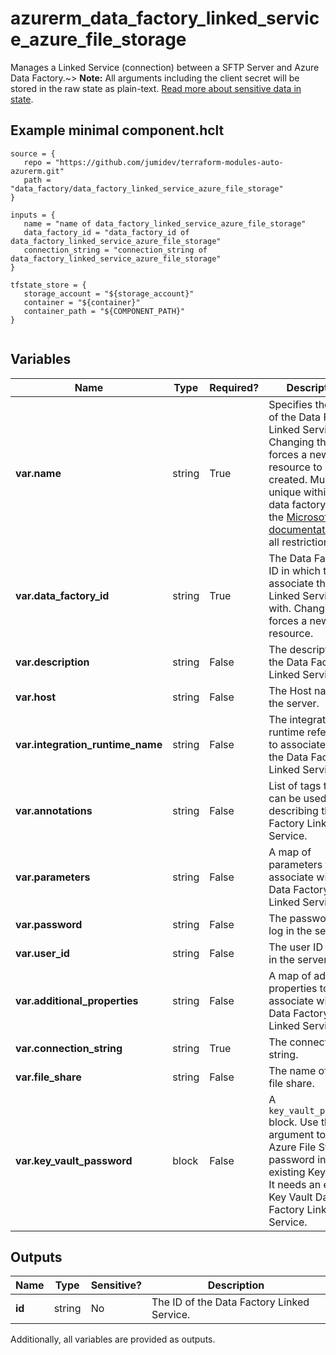 # azurerm_data_factory_linked_service_azure_file_storage

Manages a Linked Service (connection) between a SFTP Server and Azure Data Factory.~> **Note:** All arguments including the client secret will be stored in the raw state as plain-text. [Read more about sensitive data in state](/docs/state/sensitive-data.html).

## Example minimal component.hclt

```hcl
source = {
   repo = "https://github.com/jumidev/terraform-modules-auto-azurerm.git" 
   path = "data_factory/data_factory_linked_service_azure_file_storage" 
}

inputs = {
   name = "name of data_factory_linked_service_azure_file_storage" 
   data_factory_id = "data_factory_id of data_factory_linked_service_azure_file_storage" 
   connection_string = "connection_string of data_factory_linked_service_azure_file_storage" 
}

tfstate_store = {
   storage_account = "${storage_account}" 
   container = "${container}" 
   container_path = "${COMPONENT_PATH}" 
}


```

## Variables

| Name | Type | Required? |  Description |
| ---- | ---- | --------- |  ----------- |
| **var.name** | string | True | Specifies the name of the Data Factory Linked Service. Changing this forces a new resource to be created. Must be unique within a data factory. See the [Microsoft documentation](https://docs.microsoft.com/azure/data-factory/naming-rules) for all restrictions. | 
| **var.data_factory_id** | string | True | The Data Factory ID in which to associate the Linked Service with. Changing this forces a new resource. | 
| **var.description** | string | False | The description for the Data Factory Linked Service. | 
| **var.host** | string | False | The Host name of the server. | 
| **var.integration_runtime_name** | string | False | The integration runtime reference to associate with the Data Factory Linked Service. | 
| **var.annotations** | string | False | List of tags that can be used for describing the Data Factory Linked Service. | 
| **var.parameters** | string | False | A map of parameters to associate with the Data Factory Linked Service. | 
| **var.password** | string | False | The password to log in the server. | 
| **var.user_id** | string | False | The user ID to log in the server. | 
| **var.additional_properties** | string | False | A map of additional properties to associate with the Data Factory Linked Service. | 
| **var.connection_string** | string | True | The connection string. | 
| **var.file_share** | string | False | The name of the file share. | 
| **var.key_vault_password** | block | False | A `key_vault_password` block. Use this argument to store Azure File Storage password in an existing Key Vault. It needs an existing Key Vault Data Factory Linked Service. | 



## Outputs

| Name | Type | Sensitive? | Description |
| ---- | ---- | --------- | --------- |
| **id** | string | No  | The ID of the Data Factory Linked Service. | 

Additionally, all variables are provided as outputs.
